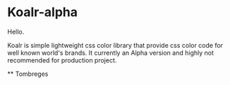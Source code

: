 # Koalr-alpha

Hello.

Koalr is simple lightweight css color library that provide css color code for well known world's brands.
It currently an Alpha version and highly not recommended for production project.


** Tombreges
